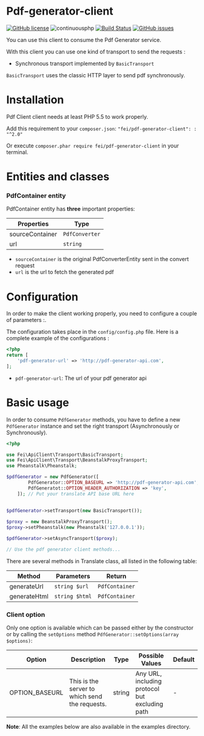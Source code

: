 # Pdf-generator-client
[![GitHub license](https://img.shields.io/github/license/flash-global/pdf-generator-client.svg)](https://github.com/flash-global/pdf-generator-client)
![continuousphp](https://img.shields.io/continuousphp/git-hub/flash-global/pdf-generator-client.svg)
[![Build Status](https://travis-ci.org/flash-global/pdf-generator-client.svg?branch=master)](https://travis-ci.org/flash-global/pdf-generator-client)
[![GitHub issues](https://img.shields.io/github/issues/flash-global/pdf-generator-client.svg)](https://github.com/flash-global/pdf-generator-client/issues)

You can use this client to consume the Pdf Generator service.

With this client you can use one kind of transport to send the requests :

* Synchronous transport implemented by `BasicTransport`

`BasicTransport` uses the classic HTTP layer to send pdf synchronously.

# Installation

Pdf Client client needs at least PHP 5.5 to work properly.

Add this requirement to your `composer.json`: `"fei/pdf-generator-client": : "^2.0"`

Or execute `composer.phar require fei/pdf-generator-client` in your terminal.

# Entities and classes

### PdfContainer entity

PdfContainer entity has **three** important properties:

| Properties      | Type              |
|-----------------|-------------------|
| sourceContainer | `PdfConverter`    |
| url             | `string`          |

* `sourceContainer` is the original PdfConverterEntity sent in the convert request
* `url` is the url to fetch the generated pdf

# Configuration

In order to make the client working properly, you need to configure a couple of parameters :.

The configuration takes place in the `config/config.php` file. Here is a complete example of the configurations :

```php
<?php
return [
    'pdf-generator-url' => 'http://pdf-generator-api.com',
];
```
* `pdf-generator-url`: The url of your pdf generator api

# Basic usage

In order to consume `PdfGenerator` methods, you have to define a new `PdfGenerator` instance and set the right transport (Asynchronously or Synchronously).


```php
<?php

use Fei\ApiClient\Transport\BasicTransport;
use Fei\ApiClient\Transport\BeanstalkProxyTransport;
use Pheanstalk\Pheanstalk;

$pdfGenerator = new PdfGenerator([
        PdfGenerator::OPTION_BASEURL => 'http://pdf-generator-api.com',
        PdfGeneratot::OPTION_HEADER_AUTHORIZATION => 'key',
    ]); // Put your translate API base URL here
    
    
$pdfGenerator->setTransport(new BasicTransport());

$proxy = new BeanstalkProxyTransport();
$proxy->setPheanstalk(new Pheanstalk('127.0.0.1'));

$pdfGenerator->setAsyncTransport($proxy);

// Use the pdf generator client methods...
```

There are several methods in Translate class, all listed in the following table:

| Method         | Parameters                                                       | Return                              |
|---------------|------------------------------------------------------------------|-------------------------------------|
| generateUrl          | `string $url`                                                        | `PdfContainer`                        |
| generateHtml           | `string $html`            | `PdfContainer`   |

### Client option

Only one option is available which can be passed either by the constructor or by calling the `setOptions` method `PdfGenerator::setOptions(array $options)`:

| Option         | Description                                    | Type   | Possible Values                                | Default |
|----------------|------------------------------------------------|--------|------------------------------------------------|---------|
| OPTION_BASEURL | This is the server to which send the requests. | string | Any URL, including protocol but excluding path | -       |


**Note**: All the examples below are also available in the examples directory.